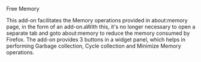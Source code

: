 Free Memory

This add-on facilitates the Memory operations provided in about:memory page, in the form of an add-on.aWith this, it's no longer necessary to open a separate tab and goto about:memory to reduce the memory consumed by Firefox. The add-on provides 3 buttons in a widget panel, which helps in performing Garbage collection, Cycle collection and Minimize Memory operations.
